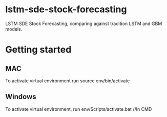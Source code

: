 # lstm-sde-stock-forecasting
LSTM SDE Stock Forecasting, comparing against tradition LSTM and GBM models. 
# Getting started 
## MAC 
To activate virtual environment run source env/bin/activate
## Windows 
To activate virtual environment, run env/Scripts/activate.bat //In CMD